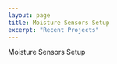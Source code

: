 ```yaml
---
layout: page
title: Moisture Sensors Setup
excerpt: "Recent Projects"
---
```


Moisture Sensors Setup
